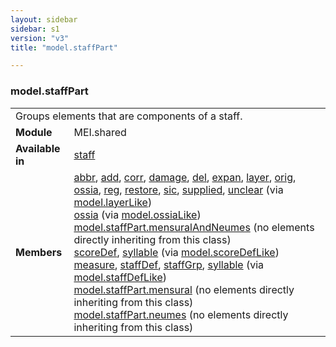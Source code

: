 ```yaml
---
layout: sidebar
sidebar: s1
version: "v3"
title: "model.staffPart"

---
```


<div class="classSpec model">
   <h3 id="model.staffPart">model.staffPart</h3>
   <table class="wovenodd">
      <tr>
         <td colspan="2" class="wovenodd-col2">Groups elements that are components of a staff.</td>
      </tr>
      <tr>
         <td class="wovenodd-col1">
            <strong>Module</strong>
         </td>
         <td class="wovenodd-col2">MEI.shared</td>
      </tr>
      <tr>
         <td class="wovenodd-col1">
            <strong>Available in</strong>
         </td>
         <td class="wovenodd-col2">
            <div class="parent">
               <div>
                  <a class="link_odd_elementSpec" href="{{ site.baseurl }}/{{ page.version }}/elements/staff.html">staff</a>
               </div>
            </div>
         </td>
      </tr>
      <tr>
         <td class="wovenodd-col1">
            <strong>Members</strong>
         </td>
         <td class="wovenodd-col2">
            <div class="parent">
               <div>
                  <a class="link_odd_elementSpec" href="{{ site.baseurl }}/{{ page.version }}/model-classes/abbr.html">abbr</a>, 
                  <a class="link_odd_elementSpec" href="{{ site.baseurl }}/{{ page.version }}/model-classes/add.html">add</a>, 
                  <a class="link_odd_elementSpec" href="{{ site.baseurl }}/{{ page.version }}/model-classes/corr.html">corr</a>, 
                  <a class="link_odd_elementSpec" href="{{ site.baseurl }}/{{ page.version }}/model-classes/damage.html">damage</a>, 
                  <a class="link_odd_elementSpec" href="{{ site.baseurl }}/{{ page.version }}/model-classes/del.html">del</a>, 
                  <a class="link_odd_elementSpec" href="{{ site.baseurl }}/{{ page.version }}/model-classes/expan.html">expan</a>, 
                  <a class="link_odd_elementSpec" href="{{ site.baseurl }}/{{ page.version }}/model-classes/layer.html">layer</a>, 
                  <a class="link_odd_elementSpec" href="{{ site.baseurl }}/{{ page.version }}/model-classes/orig.html">orig</a>, 
                  <a class="link_odd_elementSpec" href="{{ site.baseurl }}/{{ page.version }}/model-classes/ossia.html">ossia</a>, 
                  <a class="link_odd_elementSpec" href="{{ site.baseurl }}/{{ page.version }}/model-classes/reg.html">reg</a>, 
                  <a class="link_odd_elementSpec" href="{{ site.baseurl }}/{{ page.version }}/model-classes/restore.html">restore</a>, 
                  <a class="link_odd_elementSpec" href="{{ site.baseurl }}/{{ page.version }}/model-classes/sic.html">sic</a>, 
                  <a class="link_odd_elementSpec" href="{{ site.baseurl }}/{{ page.version }}/model-classes/supplied.html">supplied</a>, 
                  <a class="link_odd_elementSpec" href="{{ site.baseurl }}/{{ page.version }}/model-classes/unclear.html">unclear</a>
                  <span> (via 
                     <a class="link_odd_classSpec" href="{{ site.baseurl }}/{{ page.version }}/model-classes/model.layerLike.html">model.layerLike</a>)
                  </span>
               </div>
               <div>
                  <a class="link_odd_elementSpec" href="{{ site.baseurl }}/{{ page.version }}/model-classes/ossia.html">ossia</a>
                  <span> (via 
                     <a class="link_odd_classSpec" href="{{ site.baseurl }}/{{ page.version }}/model-classes/model.ossiaLike.html">model.ossiaLike</a>)
                  </span>
               </div>
               <div>
                  <span>
                     <a class="link_odd_classSpec" href="{{ site.baseurl }}/{{ page.version }}/model-classes/model.staffPart.mensuralAndNeumes.html">model.staffPart.mensuralAndNeumes</a> (no elements directly inheriting from this class)
                  </span>
               </div>
               <div>
                  <a class="link_odd_elementSpec" href="{{ site.baseurl }}/{{ page.version }}/model-classes/scoreDef.html">scoreDef</a>, 
                  <a class="link_odd_elementSpec" href="{{ site.baseurl }}/{{ page.version }}/model-classes/syllable.html">syllable</a>
                  <span> (via 
                     <a class="link_odd_classSpec" href="{{ site.baseurl }}/{{ page.version }}/model-classes/model.scoreDefLike.html">model.scoreDefLike</a>)
                  </span>
               </div>
               <div>
                  <a class="link_odd_elementSpec" href="{{ site.baseurl }}/{{ page.version }}/model-classes/measure.html">measure</a>, 
                  <a class="link_odd_elementSpec" href="{{ site.baseurl }}/{{ page.version }}/model-classes/staffDef.html">staffDef</a>, 
                  <a class="link_odd_elementSpec" href="{{ site.baseurl }}/{{ page.version }}/model-classes/staffGrp.html">staffGrp</a>, 
                  <a class="link_odd_elementSpec" href="{{ site.baseurl }}/{{ page.version }}/model-classes/syllable.html">syllable</a>
                  <span> (via 
                     <a class="link_odd_classSpec" href="{{ site.baseurl }}/{{ page.version }}/model-classes/model.staffDefLike.html">model.staffDefLike</a>)
                  </span>
               </div>
               <div>
                  <span>
                     <a class="link_odd_classSpec" href="{{ site.baseurl }}/{{ page.version }}/model-classes/model.staffPart.mensural.html">model.staffPart.mensural</a> (no elements directly inheriting from this class)
                  </span>
               </div>
               <div>
                  <span>
                     <a class="link_odd_classSpec" href="{{ site.baseurl }}/{{ page.version }}/model-classes/model.staffPart.neumes.html">model.staffPart.neumes</a> (no elements directly inheriting from this class)
                  </span>
               </div>
            </div>
         </td>
      </tr>
   </table>
</div>